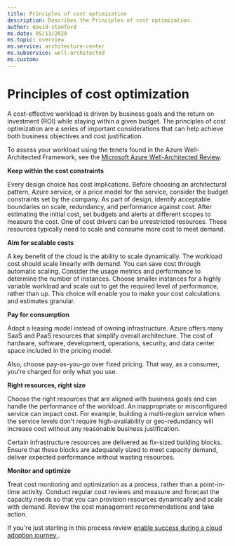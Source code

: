 ```yaml
---
title: Principles of cost optimization
description: Describes the Principles of cost optimization.
author: david-stanford
ms.date: 05/13/2020
ms.topic: overview
ms.service: architecture-center
ms.subservice: well-architected
ms.custom: 
---
```


# Principles of cost optimization

A cost-effective workload is driven by business goals and the return on investment (ROI) while staying within a given budget. The principles of cost optimization are a series of important considerations that can help achieve both business objectives and cost justification.

To assess your workload using the tenets found in the Azure Well-Architected Framework, see the [Microsoft Azure Well-Architected Review](https://docs.microsoft.com/assessments/?mode=pre-assessment&id=azure-architecture-review).


**Keep within the cost constraints**

Every design choice has cost implications. Before choosing an architectural pattern, Azure service, or a price model for the service, consider the budget constraints set by the company. As part of design, identify acceptable boundaries on scale, redundancy, and performance against cost. After estimating the initial cost, set budgets and alerts at different scopes to measure the cost. One of cost drivers can be unrestricted resources. These resources typically need to scale and consume more cost to meet demand. 

**Aim for scalable costs**

A key benefit of the cloud is the ability to scale dynamically. The workload cost should scale linearly with demand. You can save cost through automatic scaling. Consider the usage metrics and performance to determine the number of instances. Choose smaller instances for a highly variable workload and scale out to get the required level of performance, rather than up. This choice will enable you to make your cost calculations and estimates granular.

**Pay for consumption**

Adopt a leasing model instead of owning infrastructure. Azure offers many SaaS and PaaS resources that simplify overall architecture. The  cost of hardware, software, development, operations, security, and data center space included in the pricing model. 

Also, choose pay-as-you-go over fixed pricing. That way, as a consumer, you're charged for only what you use.

**Right resources, right size**

Choose the right resources that are aligned with business goals and can handle the performance of the workload. An inappropriate or misconfigured service can impact cost. For example, building a multi-region service when the service levels don't require high-availability or geo-redundancy will increase cost without any reasonable business justification.

Certain infrastructure resources are delivered as fix-sized building blocks. Ensure that these blocks are adequately sized to meet capacity demand, deliver expected performance without wasting resources. 

**Monitor and optimize**

Treat cost monitoring and optimization as a process, rather than a point-in-time activity. Conduct regular cost reviews and measure and forecast the capacity needs so that you can provision resources dynamically and scale with demand. Review the cost management recommendations and take action. 

If you're just starting in this process review [enable success during a cloud adoption journey ](https://docs.microsoft.com/azure/cloud-adoption-framework/getting-started/enable).


